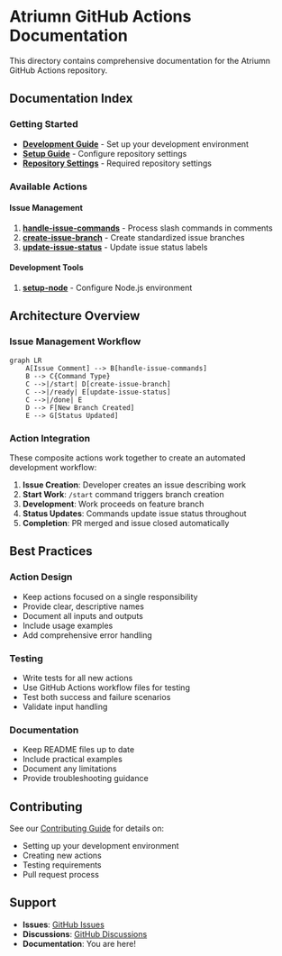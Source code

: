 # Atriumn GitHub Actions Documentation

This directory contains comprehensive documentation for the Atriumn GitHub Actions repository.

## Documentation Index

### Getting Started
- **[Development Guide](./development.md)** - Set up your development environment
- **[Setup Guide](./SETUP.md)** - Configure repository settings
- **[Repository Settings](./repository-settings.md)** - Required repository settings

### Available Actions

#### Issue Management
1. **[handle-issue-commands](../handle-issue-commands/README.md)** - Process slash commands in comments
2. **[create-issue-branch](../create-issue-branch/README.md)** - Create standardized issue branches
3. **[update-issue-status](../update-issue-status/README.md)** - Update issue status labels

#### Development Tools
1. **[setup-node](../.github/actions/setup-node/README.md)** - Configure Node.js environment

## Architecture Overview

### Issue Management Workflow

```mermaid
graph LR
    A[Issue Comment] --> B[handle-issue-commands]
    B --> C{Command Type}
    C -->|/start| D[create-issue-branch]
    C -->|/ready| E[update-issue-status]
    C -->|/done| E
    D --> F[New Branch Created]
    E --> G[Status Updated]
```

### Action Integration

These composite actions work together to create an automated development workflow:

1. **Issue Creation**: Developer creates an issue describing work
2. **Start Work**: `/start` command triggers branch creation
3. **Development**: Work proceeds on feature branch
4. **Status Updates**: Commands update issue status throughout
5. **Completion**: PR merged and issue closed automatically

## Best Practices

### Action Design
- Keep actions focused on a single responsibility
- Provide clear, descriptive names
- Document all inputs and outputs
- Include usage examples
- Add comprehensive error handling

### Testing
- Write tests for all new actions
- Use GitHub Actions workflow files for testing
- Test both success and failure scenarios
- Validate input handling

### Documentation
- Keep README files up to date
- Include practical examples
- Document any limitations
- Provide troubleshooting guidance

## Contributing

See our [Contributing Guide](../CONTRIBUTING.md) for details on:
- Setting up your development environment
- Creating new actions
- Testing requirements
- Pull request process

## Support

- **Issues**: [GitHub Issues](https://github.com/atriumn/atriumn-github-actions/issues)
- **Discussions**: [GitHub Discussions](https://github.com/atriumn/atriumn-github-actions/discussions)
- **Documentation**: You are here!
